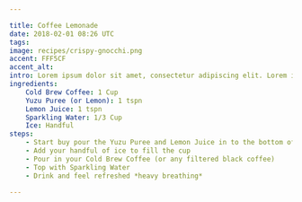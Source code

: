 ```yaml
---

title: Coffee Lemonade
date: 2018-02-01 08:26 UTC
tags:
image: recipes/crispy-gnocchi.png
accent: FFF5CF
accent_alt: 
intro: Lorem ipsum dolor sit amet, consectetur adipiscing elit. Lorem ipsum dolor sit amet, consectetur adipiscing elit. Maecenas sed diam eget risus varius blandit sit amet non magna. Duis mollis, est non commodo luctus, nisi erat porttitor ligula, eget lacinia odio sem nec elit. Maecenas faucibus mollis interdum.
ingredients:
    Cold Brew Coffee: 1 Cup
    Yuzu Puree (or Lemon): 1 tspn
    Lemon Juice: 1 tspn
    Sparkling Water: 1/3 Cup
    Ice: Handful
steps:
    - Start buy pour the Yuzu Puree and Lemon Juice in to the bottom of the cup and muddle together
    - Add your handful of ice to fill the cup
    - Pour in your Cold Brew Coffee (or any filtered black coffee)
    - Top with Sparkling Water
    - Drink and feel refreshed *heavy breathing*

---
```



